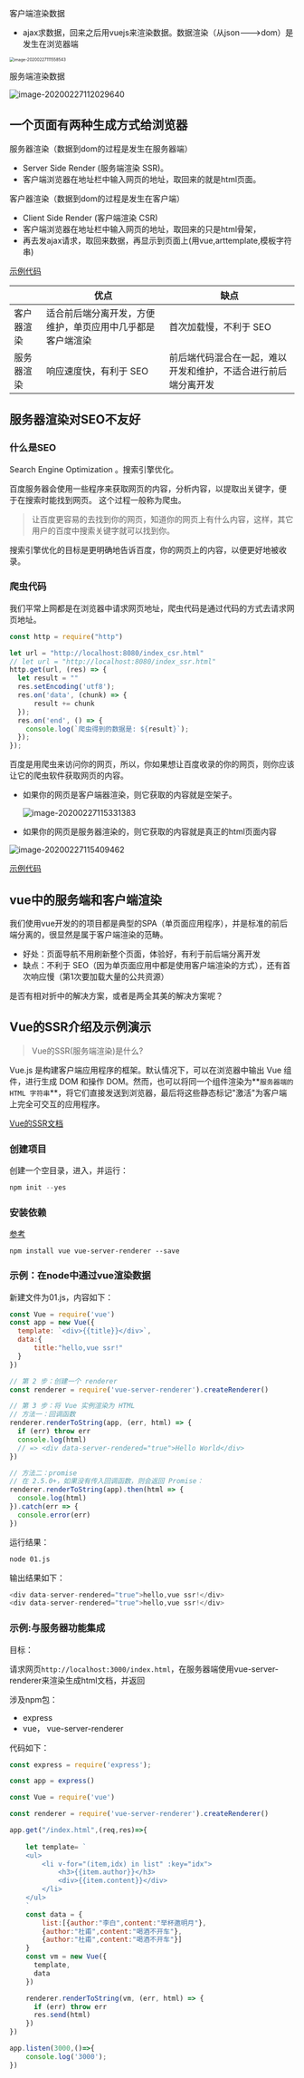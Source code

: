 

客户端渲染数据

- ajax求数据，回来之后用vuejs来渲染数据。数据渲染（从json--->dom）是发生在浏览器端

<img src="asset/image-20200227111558543.png" alt="image-20200227111558543" style="zoom:50%;" />



服务端渲染数据

![image-20200227112029640](asset/image-20200227112029640.png)





## 一个页面有两种生成方式给浏览器

服务器渲染（数据到dom的过程是发生在服务器端）

- Server Side Render (服务端渲染 SSR)。
- 客户端浏览器在地址栏中输入网页的地址，取回来的就是html页面。

客户器渲染（数据到dom的过程是发生在客户端）

- Client Side Render (客户端渲染 CSR)
- 客户端浏览器在地址栏中输入网页的地址，取回来的只是html骨架，
- 再去发ajax请求，取回来数据，再显示到页面上(用vue,arttemplate,模板字符串)

[示例代码](https://github.com/fanyoufu/code/tree/master/ssr)

|            | 优点                                                       | 缺点                                                         |
| ---------- | ---------------------------------------------------------- | ------------------------------------------------------------ |
| 客户器渲染 | 适合前后端分离开发，方便维护，单页应用中几乎都是客户端渲染 | 首次加载慢，不利于 SEO                                       |
| 服务器渲染 | 响应速度快，有利于 SEO                                     | 前后端代码混合在一起，难以开发和维护，不适合进行前后端分离开发 |



## 服务器渲染对SEO不友好

### 什么是SEO

Search Engine Optimization 。搜索引擎优化。

百度服务器会使用一些程序来获取网页的内容，分析内容，以提取出关键字，便 于在搜索时能找到网页。 这个过程一般称为爬虫。

> 让百度更容易的去找到你的网页，知道你的网页上有什么内容，这样，其它用户的百度中搜索关键字就可以找到你。

搜索引擎优化的目标是更明确地告诉百度，你的网页上的内容，以便更好地被收录。

### 爬虫代码

我们平常上网都是在浏览器中请求网页地址，爬虫代码是通过代码的方式去请求网页地址。

```javascript
const http = require("http")

let url = "http://localhost:8080/index_csr.html"
// let url = "http://localhost:8080/index_ssr.html"
http.get(url, (res) => {
  let result = ""
  res.setEncoding('utf8');
  res.on('data', (chunk) => {
	  result += chunk
  });
  res.on('end', () => {
    console.log(`爬虫得到的数据是: ${result}`);
  });
});
```



百度是用爬虫来访问你的网页，所以，你如果想让百度收录的你的网页，则你应该让它的爬虫软件获取网页的内容。

- 如果你的网页是客户端器渲染，则它获取的内容就是空架子。

  ![image-20200227115331383](asset/image-20200227115331383.png)

- 如果你的网页是服务器渲染的，则它获取的内容就是真正的html页面内容

![image-20200227115409462](asset/image-20200227115409462.png)



[示例代码](https://github.com/fanyoufu/code/tree/master/ssr)

## vue中的服务端和客户端渲染

我们使用vue开发的的项目都是典型的SPA（单页面应用程序），并是标准的前后端分离的，很显然是属于客户端渲染的范畴。

* 好处：页面导航不用刷新整个页面，体验好，有利于前后端分离开发
* 缺点：不利于 SEO（因为单页面应用中都是使用客户端渲染的方式），还有首次响应慢（第1次要加载大量的公共资源）

是否有相对折中的解决方案，或者是两全其美的解决方案呢？





## Vue的SSR介绍及示例演示

> Vue的SSR(服务端渲染)是什么?

Vue.js 是构建客户端应用程序的框架。默认情况下，可以在浏览器中输出 Vue 组件，进行生成 DOM 和操作 DOM。然而，也可以将同一个组件渲染为**`服务器端的 HTML 字符串`**，将它们直接发送到浏览器，最后将这些静态标记"激活"为客户端上完全可交互的应用程序。

[Vue的SSR文档](https://ssr.vuejs.org/zh/) 

### 创建项目

创建一个空目录，进入，并运行：

```javascript
npm init --yes
```



### 安装依赖

[参考](https://ssr.vuejs.org/zh/guide/#%E5%AE%89%E8%A3%85)

```bas
npm install vue vue-server-renderer --save
```

### 示例：在node中通过vue渲染数据

新建文件为01.js，内容如下：

```javascript
const Vue = require('vue')
const app = new Vue({
  template: `<div>{{title}}</div>`,
  data:{
	  title:"hello,vue ssr!"
  }
})

// 第 2 步：创建一个 renderer
const renderer = require('vue-server-renderer').createRenderer()

// 第 3 步：将 Vue 实例渲染为 HTML
// 方法一：回调函数
renderer.renderToString(app, (err, html) => {
  if (err) throw err
  console.log(html)
  // => <div data-server-rendered="true">Hello World</div>
})

// 方法二：promise
// 在 2.5.0+，如果没有传入回调函数，则会返回 Promise：
renderer.renderToString(app).then(html => {
  console.log(html)
}).catch(err => {
  console.error(err)
})
```

运行结果：

```bash
node 01.js
```

输出结果如下：

```javascript
<div data-server-rendered="true">hello,vue ssr!</div>
<div data-server-rendered="true">hello,vue ssr!</div>
```



### 示例:与服务器功能集成

目标：

请求网页`http://localhost:3000/index.html`，在服务器端使用vue-server-renderer来渲染生成html文档，并返回

涉及npm包：

- express
- vue， vue-server-renderer

代码如下：

```javascript
const express = require('express');

const app = express()

const Vue = require('vue')

const renderer = require('vue-server-renderer').createRenderer()

app.get("/index.html",(req,res)=>{
	
	let template= `
	<ul>
		<li v-for="(item,idx) in list" :key="idx">
			<h3>{{item.author}}</h3>
			<div>{{item.content}}</div>
		</li>
	</ul>
	`
	const data = {
		list:[{author:"李白",content:"举杯邀明月"},
		{author:"杜甫",content:"喝酒不开车"},
		{author:"杜甫",content:"喝酒不开车"}]
	}
	const vm = new Vue({
	  template,
	  data
	})

	renderer.renderToString(vm, (err, html) => {
	  if (err) throw err
	  res.send(html)
	})
})

app.listen(3000,()=>{
	console.log('3000');
})

```























